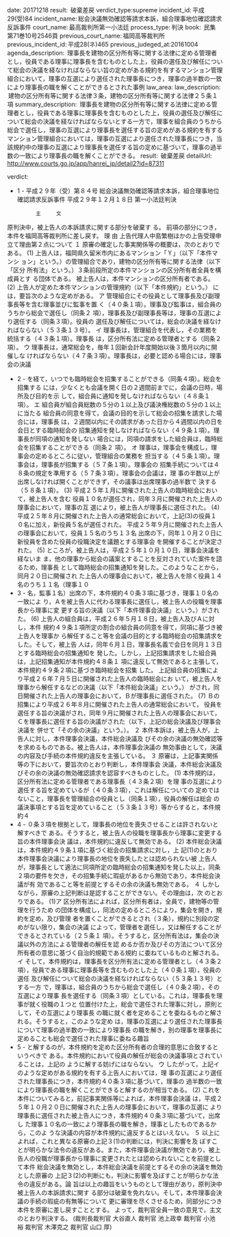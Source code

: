 
date: 20171218
result:  破棄差戻
verdict_type:supreme
incident_id: 平成29(受)84
incident_name: 総会決議無効確認等請求本訴，組合理事地位確認請求反訴事件
court_name: 最高裁判所第一小法廷
process_type: 判決
book:  民集　第71巻10号2546頁
previous_court_name: 福岡高等裁判所
previous_incident_id: 平成28(ネ)465
previous_judeged_at:20161004
agenda_description:  理事長を建物の区分所有等に関する法律に定める管理者とし，役員である理事に理事長を含むものとした上，役員の選任及び解任について総会の決議を経なければならない旨の定めがある規約を有するマンション管理組合において，理事の互選により選任された理事長につき，理事の過半数の一致により理事長の職を解くことができるとされた事例
law_area: 
law_description:  建物の区分所有等に関する法律３条，建物の区分所有等に関する法律２５条１項
summary_description:  理事長を建物の区分所有等に関する法律に定める管理者とし，役員である理事に理事長を含むものとした上，役員の選任及び解任について総会の決議を経なければならないとする一方で，理事を組合員のうちから総会で選任し，理事の互選により理事長を選任する旨の定めがある規約を有するマンション管理組合においては，理事の互選により選任された理事長につき，当該規約中の理事の互選により理事長を選任する旨の定めに基づいて，理事の過半数の一致により理事長の職を解くことができる。
result:  破棄差戻
detailUrl: http://www.courts.go.jp/app/hanrei_jp/detail2?id=87311

verdict:

- 1 - 
平成２９年（受）第８４号 
総会決議無効確認等請求本訴，組合理事地位確認請求反訴事件 
平成２９年１２月１８日 第一小法廷判決 
 
            主     文 
原判決中，被上告人の本訴請求に関する部分を破棄す
る。 
前項の部分につき，本件を福岡高等裁判所に差し戻す。 
            理     由 
 上告代理人中島繁樹ほかの上告受理申立て理由第２点について 
 １ 原審の確定した事実関係等の概要は，次のとおりである。 
 (1) 上告人は，福岡県久留米市内にあるマンション「Ｙ」（以下「本件マンシ
ョン」という。）の管理組合であり，建物の区分所有等に関する法律（以下「区分
所有法」という。）３条前段所定の本件マンションの区分所有者全員を構成員とす
る団体である。 
 被上告人は，本件マンションの区分所有者である。 
 (2) 上告人が定めた本件マンションの管理規約（以下「本件規約」という。）
には，要旨次のような定めがある。 
 ア 管理組合にその役員として理事長及び副理事長等を含む理事並びに監事を置
く（４０条１項）。理事及び監事は，組合員のうちから総会で選任し（同条２
項），理事長及び副理事長等は，理事の互選により選任する（同条３項）。役員の
選任及び解任については，総会の決議を経なければならない（５３条１３号）。 
 イ 理事長は，管理組合を代表し，その業務を統括する（４３条１項）。理事長
は，区分所有法に定める管理者とする（同条２項）。 
 ウ 理事長は，通常総会を，毎年１回新会計年度開始以後３箇月以内に開催しな
ければならない（４７条３項）。理事長は，必要と認める場合には，理事会の決議
- 2 - 
を経て，いつでも臨時総会を招集することができる（同条４項）。総会を招集する
には，少なくとも会議を開く日の２週間前までに，会議の日時，場所及び目的を示
して，組合員に通知を発しなければならない（４８条１項）。 
 エ 組合員が組合員総数の５分の１以上及び議決権総数の５分の１以上に当たる
組合員の同意を得て，会議の目的を示して総会の招集を請求した場合には，理事長
は，２週間以内にその請求があった日から４週間以内の日を会日とする臨時総会の
招集通知を発しなければならない（４９条１項）。理事長が同項の通知を発しない
場合には，同項の請求をした組合員は，臨時総会を招集することができる（同条２
項）。 
 オ 理事は，理事会を構成し，理事会の定めるところに従い，管理組合の業務を
担当する（４５条１項）。理事会は，理事長が招集する（５７条１項）。理事会の
招集手続については４８条の規定を準用する（５７条３項）。理事会の会議は，理
事の半数以上が出席しなければ開くことができず，その議事は出席理事の過半数で
決する（５８条１項）。 
 (3) 平成２５年１月に開催された上告人の臨時総会において，被上告人を含む
役員１０名が選任され，同年３月に開催された上告人の理事会において，理事の互
選により，被上告人が理事長に選任された。 
 (4) 平成２５年８月に開催された上告人の通常総会において，上記(3)の役員１
０名に加え，新役員５名が選任された。 
 平成２５年９月に開催された上告人の理事会において，役員１５名のうち１３名
出席の下，同年１０月２０日に新役員を含めた役員の役職決定を議題とする理事会
を開催することが決定された。 
 (5) ところが，被上告人は，平成２５年１０月１０日，理事会決議を経ないま
ま，他の理事から総会の議案とすることを反対されていた案件を諮るため，理事長
として臨時総会の招集通知を発した。このようなことから，同月２０日に開催され
た上告人の理事会において，被上告人を除く役員１４名のうち１１名（理事１０
- 3 - 
名，監事１名）出席の下，本件規約４０条３項に基づき，理事１０名の一致によ
り，Ａを被上告人に代わる理事長に選任し，被上告人の役職を理事長から理事に変
更する旨の決議（以下「本件理事会決議」という。）がされた。 
 (6) 上告人の組合員は，平成２６年５月１８日，被上告人及びＡに対し，本件
規約４９条１項所定の割合の組合員の同意を得て，同項に基づき被上告人を理事か
ら解任すること等を会議の目的とする臨時総会の招集請求をした。そして，被上告
人は，同年６月１日，理事長名義で会日を同月１３日とする臨時総会の招集通知を
発した。しかし，上記招集請求をした組合員は，上記招集通知が本件規約４８条１
項に違反して無効であると主張して，本件規約４９条２項に基づき臨時総会を招集
した。 
 上記組合員の招集により平成２６年７月５日に開催された上告人の臨時総会にお
いて，被上告人を理事から解任するなどの決議（以下「本件総会決議」という。）
がされ，同日開催された上告人の理事会において，Ｂが理事長に選任された。 
 (7) Ｂの招集により平成２６年８月に開催された上告人の通常総会において，
役員を選任する旨の決議がされ，同年９月に開催された上告人の理事会において，
Ｃを理事長に選任する旨の決議がされた（以下，上記の総会決議及び理事会決議を
併せて「その余の決議」という。）。 
 ２ 本件本訴は，被上告人が，上告人に対し，本件理事会決議，本件総会決議及
びその余の決議の無効確認等を求めるものである。被上告人は，本件理事会決議の
無効事由として，決議の内容及び手続の本件規約違反を主張している。 
 ３ 原審は，上記事実関係等の下において，要旨次のとおり判断し，本件理事会
決議，本件総会決議及びその余の決議の無効確認請求を認容すべきものとした。 
 (1) 本件規約は，区分所有法に定める管理者である理事長（４３条２項）を理
事の互選により選任する旨を定めているが（４０条３項），これは解任についての
定めではないこと，理事長を管理組合の役員とし（同条１項），役員の解任は総会
の議決事項とする旨を定めていること（５３条１３号）等からすると，本件規約４
- 4 - 
０条３項を根拠として，理事長の地位を喪失させることは許されないと解すべきで
ある。そうすると，被上告人の役職を理事長から理事に変更する旨の本件理事会決
議は，本件規約に違反して無効である。 
 (2) 本件総会決議は，本件規約４９条１項に基づく総会の招集請求に対し，上
記(1)のとおり本件理事会決議により理事長の地位を喪失したとは認められない被
上告人が，理事長として適法に同項所定の臨時総会の招集通知を発した以上，同条
２項の要件を欠き，その招集手続に瑕疵があるから無効であり，本件総会決議が有
効であること等を前提とするその余の決議も無効である。 
 ４ しかしながら，原審の上記判断は是認することができない。その理由は，次
のとおりである。 
 (1)ア 区分所有法によれば，区分所有者は，全員で，建物等の管理を行うため
の団体を構成し，同法の定めるところにより，集会を開き，規約を定め，及び管理
者を置くことができるとされ（３条），規約に別段の定めがない限り，集会の決議
によって，管理者を選任し，又は解任することができるとされている（２５条１
項）。そうすると，区分所有法は，集会の決議以外の方法による管理者の解任を認
めるか否か及びその方法について区分所有者の意思に基づく自治的規範である規約
に委ねているものと解される。 
 イ そして，本件規約は，理事長を区分所有法に定める管理者とし（４３条２
項），役員である理事に理事長等を含むものとした上（４０条１項），役員の選任
及び解任について総会の決議を経なければならない（５３条１３号）とする一方
で，理事は，組合員のうちから総会で選任し（４０条２項），その互選により理事
長を選任する（同条３項）としている。これは，理事長を理事が就く役職の１つと
位置付けた上，総会で選任された理事に対し，原則として，その互選により理事長
の職に就く者を定めることを委ねるものと解される。そうすると，このような定め
は，理事の互選により選任された理事長について理事の過半数の一致により理事長
の職を解き，別の理事を理事長に定めることも総会で選任された理事に委ねる趣旨
- 5 - 
と解するのが，本件規約を定めた区分所有者の合理的意思に合致するというべきで
ある。本件規約において役員の解任が総会の決議事項とされていることは，上記の
ように解する妨げにはならない。 
 ウ したがって，上記イのような定めがある規約を有する上告人においては，理
事の互選により選任された理事長につき，本件規約４０条３項に基づいて，理事の
過半数の一致により理事長の職を解くことができると解するのが相当である。 
 (2) これを本件についてみると，前記事実関係等によれば，本件理事会決議
は，平成２５年１０月２０日に開催された上告人の理事会において，理事の互選に
より理事長に選任された被上告人につき，本件規約４０条３項に基づいて，出席し
た理事１０名の一致により理事長の職を解き，理事としたものであるから，このよ
うな決議の内容が本件規約に違反するとはいえない。 
 ５ 以上によれば，これと異なる原審の上記３(1)の判断には，判決に影響を及
ぼすことが明らかな法令の違反がある。また，本件理事会決議が無効であり，被上
告人の役職が理事長から理事に変更されたとは認められないことを前提として本件
総会決議を無効とし，本件総会決議を前提とするその余の決議を無効とした原審の
上記３(2)の判断にも，判決に影響を及ぼすことが明らかな法令の違反がある。論
旨は以上の趣旨をいうものとして理由があり，原判決中被上告人の本訴請求に関す
る部分は破棄を免れない。そして，本件理事会決議の手続の瑕疵の有無等について
更に審理を尽くさせるため，同部分につき本件を原審に差し戻すこととする。 
 よって，裁判官全員一致の意見で，主文のとおり判決する。 
(裁判長裁判官 大谷直人 裁判官 池上政幸 裁判官 小池 裕 裁判官 
木澤克之 裁判官 山口 厚) 
 
 
 

                    